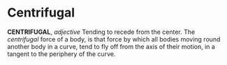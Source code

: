 # Centrifugal

**CENTRIFUGAL**, _adjective_ Tending to recede from the center. The _centrifugal_ force of a body, is that force by which all bodies moving round another body in a curve, tend to fly off from the axis of their motion, in a tangent to the periphery of the curve.
